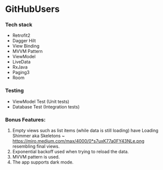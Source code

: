# GitHubUsers

### Tech stack
  - Retrofit2
  - Dagger Hilt
  - View Binding
  - MVVM Pattern
  - ViewModel
  - LiveData
  - RxJava
  - Paging3
  - Room

### Testing
  - ViewModel Test (Unit tests)
  - Database Test (Integration tests)

### Bonus Features:

1. Empty views such as list items (while data is still loading) have Loading
Shimmer aka Skeletons ~
https://miro.medium.com/max/4000/0*s7uxK77a0FY43NLe.png resembling final
views.
2. Exponential backoff used when trying to reload the data.
3. MVVM pattern is used.
5. The app supports dark mode.
